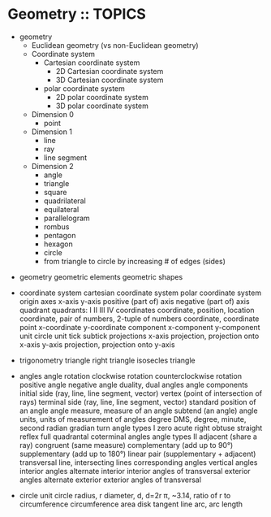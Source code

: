 # Geometry :: TOPICS

- geometry
  - Euclidean geometry (vs non-Euclidean geometry)
  - Coordinate system
    - Cartesian coordinate system
      - 2D Cartesian coordinate system
      - 3D Cartesian coordinate system
    - polar coordinate system
      - 2D polar coordinate system
      - 3D polar coordinate system
  - Dimension 0
    - point
  - Dimension 1
    - line
    - ray
    - line segment
  - Dimension 2
    - angle
    - triangle
    - square
    - quadrilateral
    - equilateral
    - parallelogram
    - rombus
    - pentagon
    - hexagon
    - circle
    - from triangle to circle by increasing # of edges (sides)



* geometry
  geometric elements
  geometric shapes

* coordinate system
  cartesian coordinate system
  polar coordinate system
  origin
  axes
    x-axis
    y-axis
    positive (part of) axis
    negative (part of) axis
  quadrant
    quadrants: I II III IV
  coordinates
    coordinate, position, location
    coordinate, pair of numbers, 2-tuple of numbers
    coordinate, coordinate point
      x-coordinate
      y-coordinate
    component
      x-component
      y-component
  unit circle
  unit
    tick
    subtick
  projections
    x-axis projection, projection onto x-axis
    y-axis projection, projection onto y-axis

* trigonometry
  triangle
    right triangle
    isosecles triangle

* angles
  angle
  rotation
  clockwise rotation
  counterclockwise rotation
  positive angle
  negative angle
  duality, dual angles
  angle components
    initial side (ray, line, line segment, vector)
    vertex (point of intersection of rays)
    terminal side (ray, line, line segment, vector)
  standard position of an angle
  angle measure, measure of an angle
  subtend (an angle)
  angle units, units of measurement of angles
    degree
      DMS, degree, minute, second
    radian
    gradian
    turn
  angle types I
    zero
    acute
    right
    obtuse
    straight
    reflex
    full
    quadrantal
    coterminal angles
  angle types II
    adjacent (share a ray)
    congruent (same measure)
    complementary (add up to 90°)
    supplementary (add up to 180°)
    linear pair (supplementary + adjacent)
    transversal line, intersecting lines
      corresponding angles
      vertical angles
      interior angles
        alternate interior
        interior angles of transversal
      exterior angles
        alternate exterior
        exterior angles of transversal

* circle
  unit circle
  radius, r
  diameter, d, d=2r
  π, ~3.14, ratio of r to circumference
  circumference
  area
  disk
  tangent line
  arc, arc length
